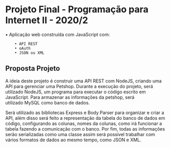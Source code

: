 # Projeto Final - Programação para Internet II - 2020/2

• Aplicação web construída com JavaScript com:

		• API REST
		• oAuth
		• JSON ou XML
						
## Proposta Projeto
A ideia deste projeto é construir uma API REST com NodeJS, criando uma API para gerenciar uma Petshop. Durante a execução do projeto, será utilizado NodeJS, um programa para executar o código escrito em JavaScript. Para armazenar as informações da petshop, será utilizado MySQL como banco de dados.

Será utilizado as bibliotecas Express e Body Parser para organizar e criar a API, além disso será feito a representação da tabela do banco de dados em código, configurando as colunas, nomes da colunas, como irá funcionar a tabela fazendo a comunicação com o banco. Por fim, todas as informações serão serializadas como uma classe assim será possível trabalhar com vários formatos de dados ao mesmo tempo, como JSON e XML.
